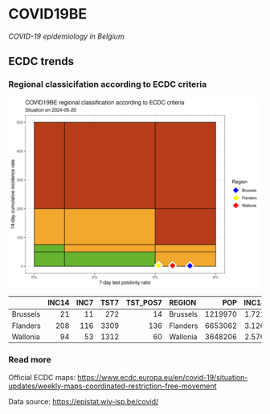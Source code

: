 
# COVID19BE

*COVID-19 epidemiology in Belgium*

## ECDC trends

### Regional classicifation according to ECDC criteria

![](COVID9BE-ecdc-trend.png)

|          | INC14 | INC7 | TST7 | TST\_POS7 | REGION   |     POP | INC14\_RT |       PR7 |        GR |
| :------- | ----: | ---: | ---: | --------: | :------- | ------: | --------: | --------: | --------: |
| Brussels |    21 |   11 |  272 |        14 | Brussels | 1219970 |  1.721354 | 0.0514706 | 0.1000000 |
| Flanders |   208 |  116 | 3309 |       136 | Flanders | 6653062 |  3.126380 | 0.0411000 | 0.2608696 |
| Wallonia |    94 |   53 | 1312 |        60 | Wallonia | 3648206 |  2.576609 | 0.0457317 | 0.2926829 |

### Read more

Official ECDC maps:
<https://www.ecdc.europa.eu/en/covid-19/situation-updates/weekly-maps-coordinated-restriction-free-movement>

Data source: <https://epistat.wiv-isp.be/covid/>
